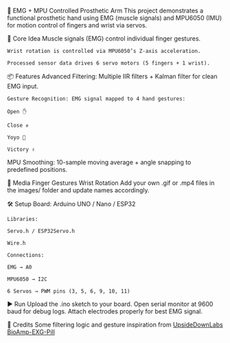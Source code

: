 🤖 EMG + MPU Controlled Prosthetic Arm
    This project demonstrates a functional prosthetic hand using EMG (muscle signals) and MPU6050 (IMU) for motion control of fingers and wrist via servos.

🧠 Core Idea
    Muscle signals (EMG) control individual finger gestures.

    Wrist rotation is controlled via MPU6050’s Z-axis acceleration.
    
    Processed sensor data drives 6 servo motors (5 fingers + 1 wrist).

📦 Features
    Advanced Filtering: Multiple IIR filters + Kalman filter for clean EMG input.
    
    Gesture Recognition: EMG signal mapped to 4 hand gestures:
    
    Open ✋
    
    Close ✊
    
    Yoyo 🤙
    
    Victory ✌️

MPU Smoothing: 10-sample moving average + angle snapping to predefined positions.

📸 Media
    Finger Gestures	Wrist Rotation
    Add your own .gif or .mp4 files in the images/ folder and update names accordingly.

🛠️ Setup
    Board: Arduino UNO / Nano / ESP32
    
    Libraries:
    
    Servo.h / ESP32Servo.h
    
    Wire.h
    
    Connections:
    
    EMG → A0
    
    MPU6050 → I2C
    
    6 Servos → PWM pins (3, 5, 6, 9, 10, 11)

▶️ Run
    Upload the .ino sketch to your board. Open serial monitor at 9600 baud for debug logs. Attach electrodes properly for best EMG signal.

👏 Credits
    Some filtering logic and gesture inspiration from [UpsideDownLabs BioAmp-EXG-Pill](https://github.com/upsidedownlabs/BioAmp-EXG-Pill)
